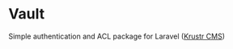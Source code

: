 Vault
=====

Simple authentication and ACL package for Laravel ([Krustr CMS](http://github.com/creolab/krustr))

